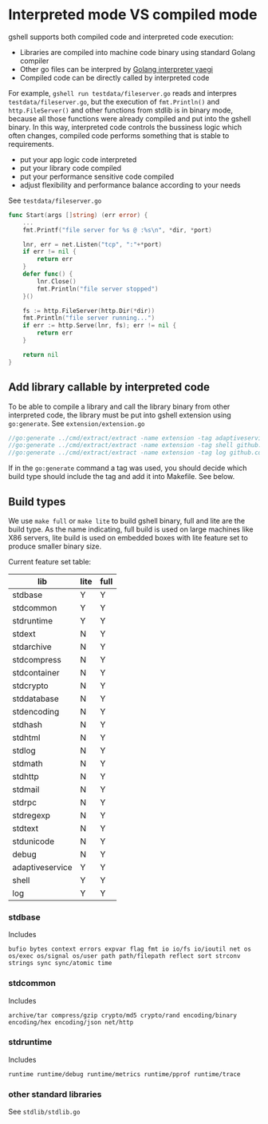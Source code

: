 # Interpreted mode VS compiled mode

gshell supports both compiled code and interpreted code execution:

- Libraries are compiled into machine code binary using standard Golang compiler
- Other go files can be interpred by [Golang interpreter yaegi](https://github.com/traefik/yaegi)
- Compiled code can be directly called by interpreted code

For example, `gshell run testdata/fileserver.go` reads and interpres `testdata/fileserver.go`, but
the execution of `fmt.Println()` and `http.FileServer()` and other functions from stdlib is in binary
mode, because all those functions were already compiled and put into the gshell binary. In this way,
interpreted code controls the bussiness logic which often changes, compiled code performs something
that is stable to requirements.

- put your app logic code interpreted
- put your library code compiled
- put your performance sensitive code compiled
- adjust flexibility and performance balance according to your needs

See `testdata/fileserver.go`

```go
func Start(args []string) (err error) {
	...
	fmt.Printf("file server for %s @ :%s\n", *dir, *port)

	lnr, err = net.Listen("tcp", ":"+*port)
	if err != nil {
		return err
	}
	defer func() {
		lnr.Close()
		fmt.Println("file server stopped")
	}()

	fs := http.FileServer(http.Dir(*dir))
	fmt.Println("file server running...")
	if err := http.Serve(lnr, fs); err != nil {
		return err
	}

	return nil
}
```

## Add library callable by interpreted code

To be able to compile a library and call the library binary from other interpreted code, the
library must be put into gshell extension using `go:generate`.
See `extension/extension.go`

```go
//go:generate ../cmd/extract/extract -name extension -tag adaptiveservice github.com/godevsig/adaptiveservice
//go:generate ../cmd/extract/extract -name extension -tag shell github.com/godevsig/grepo/lib-sys/shell
//go:generate ../cmd/extract/extract -name extension -tag log github.com/godevsig/grepo/lib-sys/log
```

If in the `go:generate` command a tag was used, you should decide which build type should include the tag
and add it into Makefile.
See below.

## Build types

We use `make full` or `make lite` to build gshell binary, full and lite are the build type. As the name
indicating, full build is used on large machines like X86 servers, lite build is used on embedded boxes
with lite feature set to produce smaller binary size.

Current feature set table:

| lib             | lite | full |
| --------------- | ---- | ---- |
| stdbase         | Y    | Y    |
| stdcommon       | Y    | Y    |
| stdruntime      | Y    | Y    |
| stdext          | N    | Y    |
| stdarchive      | N    | Y    |
| stdcompress     | N    | Y    |
| stdcontainer    | N    | Y    |
| stdcrypto       | N    | Y    |
| stddatabase     | N    | Y    |
| stdencoding     | N    | Y    |
| stdhash         | N    | Y    |
| stdhtml         | N    | Y    |
| stdlog          | N    | Y    |
| stdmath         | N    | Y    |
| stdhttp         | N    | Y    |
| stdmail         | N    | Y    |
| stdrpc          | N    | Y    |
| stdregexp       | N    | Y    |
| stdtext         | N    | Y    |
| stdunicode      | N    | Y    |
| debug           | N    | Y    |
| adaptiveservice | Y    | Y    |
| shell           | Y    | Y    |
| log             | Y    | Y    |

### stdbase

Includes

```
bufio bytes context errors expvar flag fmt io io/fs io/ioutil net os os/exec os/signal os/user path path/filepath reflect sort strconv strings sync sync/atomic time
```

### stdcommon

Includes

```
archive/tar compress/gzip crypto/md5 crypto/rand encoding/binary encoding/hex encoding/json net/http
```

### stdruntime

Includes

```
runtime runtime/debug runtime/metrics runtime/pprof runtime/trace
```

### other standard libraries

See `stdlib/stdlib.go`

